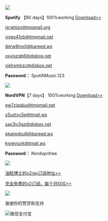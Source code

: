 

![](https://telegra.ph/file/d21c05eb07565dc1f634f.png)

**Spotify** 【60 days】100%working  [Download>>](https://www.spotify.com/us/download/windows/)

isrwtiizo@tmpmail.org

yjyes41cb@tmpmail.net

ibtrw8mx0@bareed.ws

oxyiszgb6@disbox.net

viehsmkzc@disbox.net

**Password：** SpotifiMusic.123

![](https://telegra.ph/file/3412135d5842db01a6c18.png)

**NordVPN**【7 days】 100%working  [Download>>](https://downloads.nordcdn.com/apps/windows/10/NordVPN/latest/NordVPNSetup.exe)

ew7zjpabu@tmpmail.net

x5uztvc5e@tmail.ws

sax3iy3gz@disbox.net

ekatwdsu6@bareed.ws

kjowviurk@tmail.ws

**Password：** Nordvpnfree


![](https://telegra.ph/file/da3af9a3058e23a306b67.jpg)

[油脸博士的v2ray订阅地址>>](https://youlianboshi.netlify.com/)

[完全免费的v2订阅，每个月50G>>](https://v2fast.tk/cart.php)

![](https://telegra.ph/file/2a869fc770abc5b6d4636.jpg)

谢谢你的赞赏和支持

![微信支付宝](https://telegra.ph/file/18d16f370cce6ea10d3e3.png)
